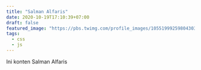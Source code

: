 ```yaml
---
title: "Salman Alfaris"
date: 2020-10-19T17:10:39+07:00
draft: false
featured_image: "https://pbs.twimg.com/profile_images/1055199925980430336/F0oAGTQH.jpg"
tags:
  - css
  - js
---
```


Ini konten Salman Alfaris
